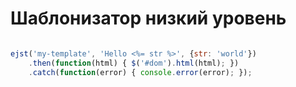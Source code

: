 # Шаблонизатор низкий уровень

```js

ejst('my-template', 'Hello <%= str %>', {str: 'world'})
    .then(function(html) { $('#dom').html(html); })
    .catch(function(error) { console.error(error); });

```
